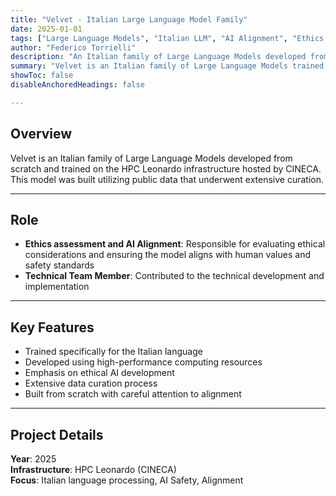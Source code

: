 ```yaml
---
title: "Velvet - Italian Large Language Model Family" 
date: 2025-01-01
tags: ["Large Language Models", "Italian LLM", "AI Alignment", "Ethics Assessment"]
author: "Federico Torrielli"
description: "An Italian family of Large Language Models developed from scratch on HPC Leonardo infrastructure." 
summary: "Velvet is an Italian family of Large Language Models trained from scratch on the HPC Leonardo infrastructure hosted by CINECA. Developed using public data with extensive curation." 
showToc: false
disableAnchoredHeadings: false

---
```


## Overview

Velvet is an Italian family of Large Language Models developed from scratch and trained on the HPC Leonardo infrastructure hosted by CINECA. This model was built utilizing public data that underwent extensive curation.

---

## Role

- **Ethics assessment and AI Alignment**: Responsible for evaluating ethical considerations and ensuring the model aligns with human values and safety standards
- **Technical Team Member**: Contributed to the technical development and implementation

---

## Key Features

- Trained specifically for the Italian language
- Developed using high-performance computing resources
- Emphasis on ethical AI development
- Extensive data curation process
- Built from scratch with careful attention to alignment

---

## Project Details

**Year**: 2025  
**Infrastructure**: HPC Leonardo (CINECA)  
**Focus**: Italian language processing, AI Safety, Alignment

